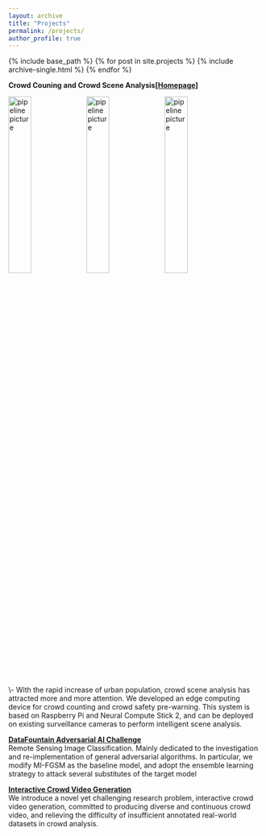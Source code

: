 ```yaml
--- 
layout: archive 
title: "Projects" 
permalink: /projects/ 
author_profile: true 
--- 
```

{% include base_path %} 
{% for post in site.projects %} 
    {% include archive-single.html %} 
{% endfor %}

<b>Crowd Couning and Crowd Scene Analysis[[Homepage](https://devmesh.intel.com/projects/a-crowd-counting-and-intelligent-warning-system-in-unconstrained-crowd-scenes)]</b> <br>
<div>
    <img class="img-responsive center-block" alt="pipeline picture" src="https://harlanhong.github.io/images/personalPic.JPG" style="width:30%">
    <img class="img-responsive center-block" alt="pipeline picture" src="https://harlanhong.github.io/images/personalPic.JPG" style="width:30%">
    <img class="img-responsive center-block" alt="pipeline picture" src="https://harlanhong.github.io/images/personalPic.JPG" style="width:30%">
</div>
\- With the rapid increase of urban population, crowd scene analysis has attracted more and more attention. We developed an edge computing device for crowd counting and crowd safety pre-warning. This system is based on Raspberry Pi and Neural Compute Stick 2, and can be deployed on existing surveillance cameras to perform intelligent scene analysis.

<b>[DataFountain Adversarial AI Challenge](https://www.datafountain.cn/)</b> <br> 
Remote Sensing Image Classification. Mainly dedicated to the investigation and re-implementation of general adversarial
algorithms. In particular, we modify MI-FGSM as the baseline model, and adopt the ensemble
learning strategy to attack several substitutes of the target model

<b>[Interactive Crowd Video Generation](https://devmesh.intel.com/projects/interactive-crowd-video-generation)</b> <br> 
We introduce a novel yet challenging research problem, interactive crowd video generation, committed to producing diverse and continuous crowd video, and relieving the difficulty of insufficient annotated real-world datasets in crowd analysis.
